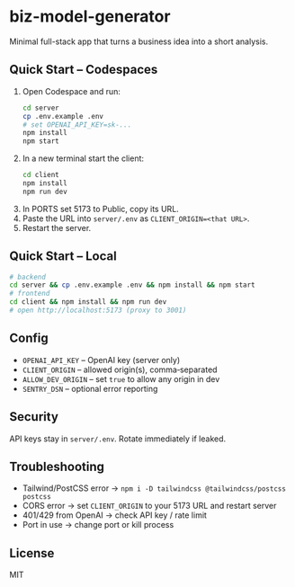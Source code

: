 # biz-model-generator

Minimal full-stack app that turns a business idea into a short analysis.

## Quick Start – Codespaces
1. Open Codespace and run:
   ```bash
   cd server
   cp .env.example .env
   # set OPENAI_API_KEY=sk-...
   npm install
   npm start
   ```
2. In a new terminal start the client:
   ```bash
   cd client
   npm install
   npm run dev
   ```
3. In PORTS set 5173 to Public, copy its URL.
4. Paste the URL into `server/.env` as `CLIENT_ORIGIN=<that URL>`.
5. Restart the server.

## Quick Start – Local
```bash
# backend
cd server && cp .env.example .env && npm install && npm start
# frontend
cd client && npm install && npm run dev
# open http://localhost:5173 (proxy to 3001)
```

## Config
- `OPENAI_API_KEY` – OpenAI key (server only)
- `CLIENT_ORIGIN` – allowed origin(s), comma‑separated
- `ALLOW_DEV_ORIGIN` – set `true` to allow any origin in dev
- `SENTRY_DSN` – optional error reporting

## Security
API keys stay in `server/.env`. Rotate immediately if leaked.

## Troubleshooting
- Tailwind/PostCSS error → `npm i -D tailwindcss @tailwindcss/postcss postcss`
- CORS error → set `CLIENT_ORIGIN` to your 5173 URL and restart server
- 401/429 from OpenAI → check API key / rate limit
- Port in use → change port or kill process

## License
MIT
